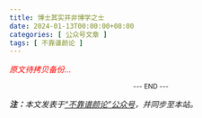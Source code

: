 ```yaml
---
title: 博士其实并非博学之士
date: 2024-01-13T00:00:00+08:00
categories: [ 公众号文章 ]
tags: [ 不靠谱颜论 ]
---
```


<font color=red><i>原文待拷贝备份...</i></font>

<center><small>--- END ---</small></center>

<i><b>注：</b>本文发表于[“不靠谱颜论”公众号](https://mp.weixin.qq.com/s/7J_aa0k1R2e38XKzaVlQWw)，并同步至本站。</i>
